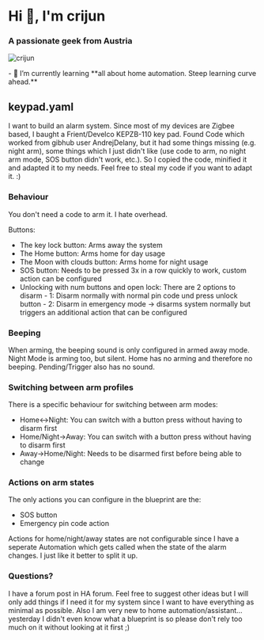 <h1>Hi 👋, I&#39;m crijun</h1>

<h3>A passionate geek from Austria</h3>

<p><img alt="crijun" src="https://komarev.com/ghpvc/?username=crijun&amp;label=Profile%20views&amp;color=0e75b6&amp;style=flat" /></p>

<p>- 🌱 I&rsquo;m currently learning **all about home automation. Steep learning curve ahead.**</p>

<h2>keypad.yaml</h2>

<p>I want to build an alarm system. Since most of my devices are Zigbee based, I baught a Frient/Develco KEPZB-110 key pad. Found Code which worked from gibhub user AndrejDelany, but it had some things missing (e.g. night arm), some things which I just didn&#39;t like (use code to arm, no night arm mode, SOS button didn&#39;t work, etc.). So I copied the code, minified it and adapted it to my needs. Feel free to steal my code if you want to adapt it. :)</p>

<h3>Behaviour</h3>

<p>You don&#39;t need a code to arm it. I hate overhead.</p>

<p>Buttons:</p>

<ul>
	<li>The key lock button: Arms away the system</li>
	<li>The Home button: Arms home for day usage</li>
	<li>The Moon with clouds button: Arms home for night usage</li>
	<li>SOS button: Needs to be pressed 3x in a row quickly to work, custom action can be configured</li>
	<li>Unlocking with num buttons and open lock: There are 2 options to disarm - 1: Disarm normally with normal pin code und press unlock button - 2: Disarm in emergency mode -&gt; disarms system normally but triggers an additional action that can be configured</li>
</ul>

<h3>Beeping</h3>
<p>When arming, the beeping sound is only configured in armed away mode. Night Mode is arming too, but silent. Home has no arming and therefore no beeping. Pending/Trigger also has no sound.</p>

<h3>Switching between arm profiles</h3>

<p>There is a specific behaviour for switching between arm modes:</p>

<ul>
	<li>Home&lt;-&gt;Night: You can switch with a button press without having to disarm first</li>
	<li>Home/Night-&gt;Away: You can switch with a button press without having to disarm first</li>
	<li>Away-&gt;Home/Night: Needs to be disarmed first before being able to change</li>
</ul>

<h3>Actions on arm states</h3>

<p>The only actions you can configure in the blueprint are the:</p>

<ul>
	<li>SOS button</li>
	<li>Emergency pin code action</li>
</ul>

<p>Actions for home/night/away states are not configurable since I have a seperate Automation which gets called when the state of the alarm changes. I just like it better to split it up.&nbsp;</p>

<h3>Questions?</h3>

<p>I have a forum post in HA forum. Feel free to suggest other ideas but I will only add things if I need it for my system since I want to have everything as minimal as possible. Also I am very new to home automation/assistant... yesterday I didn&#39;t even know what a blueprint is so please don&#39;t rely too much on it without looking at it first ;)</p>

